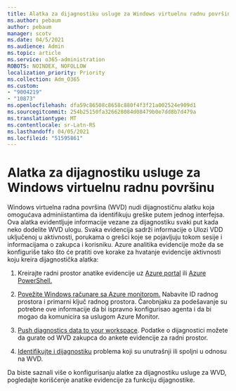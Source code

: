 ```yaml
---
title: Alatka za dijagnostiku usluge za Windows virtuelnu radnu površinu
ms.author: pebaum
author: pebaum
manager: scotv
ms.date: 04/5/2021
ms.audience: Admin
ms.topic: article
ms.service: o365-administration
ROBOTS: NOINDEX, NOFOLLOW
localization_priority: Priority
ms.collection: Adm_O365
ms.custom:
- "9004219"
- "10873"
ms.openlocfilehash: dfa59c86508c8658c880f4f3f21a002524e909d1
ms.sourcegitcommit: 254b25150fa326628084d08479b0e7dd8b7d479a
ms.translationtype: MT
ms.contentlocale: sr-Latn-RS
ms.lasthandoff: 04/05/2021
ms.locfileid: "51595861"
---
```

# <a name="service-diagnostics-tool-for-windows-virtual-desktop"></a>Alatka za dijagnostiku usluge za Windows virtuelnu radnu površinu

Windows virtuelna radna površina (WVD) nudi dijagnostičnu alatku koja omogućava adminiistantima da identifikuju greške putem jednog interfejsa. Ova alatka evidentljuje informacije vezane za dijagnostiku svaki put kada neko dodelite WVD ulogu. Svaka evidencija sadrži informacije o Ulozi VDD uključenoj u aktivnosti, porukama o grešci koje se pojavljuju tokom sesije i informacijama o zakupca i korisniku. Azure analitika evidencije može da se konfiguriše tako što će pratiti ove korake za hvatanje evidencije aktivnosti koju kreira dijagnostička alatka:

1. Kreirajte radni prostor anatike evidencije uz [Azure portal](https://go.microsoft.com/fwlink/?linkid=2129500) ili [Azure PowerShell.](https://go.microsoft.com/fwlink/?linkid=2129501)

1. [Povežite Windows računare sa Azure monitorom.](https://go.microsoft.com/fwlink/?linkid=2129913) Nabavite ID radnog prostora i primarni ključ radnog prostora. Čarobnjaku za podešavanje su potrebne ove informacije da bi ispravno konfigurisao agenta i da bi mogao da komunicira sa uslugom Azure Monitor.

1. [Push diagnostics data to your workspace](https://go.microsoft.com/fwlink/?linkid=2128284). Podatke o dijagnostici možete da gurate od WVD zakupca do ankete evidencije za radni prostor.

1. [Identifikujte i dijagnostiku](https://docs.microsoft.com/azure/virtual-desktop/diagnostics-role-service#diagnose-issues-with-powershell) problema koji su unutrašnji ili spoljni u odnosu na WVD.

Da biste saznali više o konfigurisanju alatke za dijagnostiku usluge za WVD, pogledajte korišćenje anatike evidencije za funkciju dijagnostike.